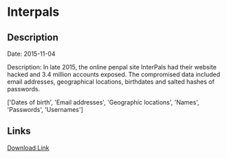 # Interpals

## Description

Date: 2015-11-04

Description:
In late 2015, the online penpal site InterPals had their website hacked and 3.4 million accounts exposed. The compromised data included email addresses, geographical locations, birthdates and salted hashes of passwords.


['Dates of birth', 'Email addresses', 'Geographic locations', 'Names', 'Passwords', 'Usernames']

## Links

[Download Link](https://link-to.net/1229997/606.4132343333586/dynamic/?r=aHR0cHM6Ly93d3cubWVkaWFmaXJlLmNvbS92aWV3L0EwdnFDNWF1UFVvbHFONC9pbnRlcnBhbHMubmV0L2ZpbGU=)